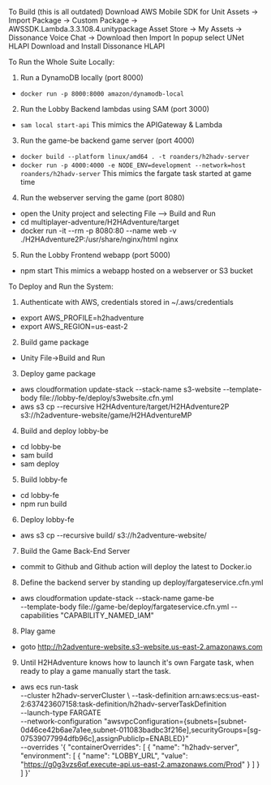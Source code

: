 To Build (this is all outdated)
Download AWS Mobile SDK for Unit
Assets -> Import Package -> Custom Package -> AWSSDK.Lambda.3.3.108.4.unitypackage
Asset Store -> My Assets -> Dissonance Voice Chat -> Download then Import
In popup select UNet HLAPI
Download and Install Dissonance HLAPI

To Run the Whole Suite Locally:
1. Run a DynamoDB locally (port 8000)
  - `docker run -p 8000:8000 amazon/dynamodb-local`
2. Run the Lobby Backend lambdas using SAM (port 3000)
  - `sam local start-api`
  This mimics the APIGateway & Lambda
3. Run the game-be backend game server (port 4000) 
  - `docker build --platform linux/amd64 . -t roanders/h2hadv-server`
  - `docker run -p 4000:4000 -e NODE_ENV=development --network=host roanders/h2hadv-server`
  This mimics the fargate task started at game time
4. Run the webserver serving the game (port 8080)
  - open the Unity project and selecting File --> Build and Run
  - cd multiplayer-adventure/H2HAdventure/target
  - docker run -it --rm -p 8080:80 --name web -v ./H2HAdventure2P:/usr/share/nginx/html nginx
5. Run the Lobby Frontend webapp (port 5000)
  - npm start
  This mimics a webapp hosted on a webserver or S3 bucket

To Deploy and Run the System:
1. Authenticate with AWS, credentials stored in ~/.aws/credentials
  - export AWS_PROFILE=h2hadventure
  - export AWS_REGION=us-east-2
2. Build game package
 - Unity File->Build and Run
3. Deploy game package
 - aws cloudformation update-stack --stack-name s3-website  --template-body file://lobby-fe/deploy/s3website.cfn.yml
 - aws s3 cp --recursive H2HAdventure/target/H2HAdventure2P s3://h2adventure-website/game/H2HAdventureMP
4. Build and deploy lobby-be
 - cd lobby-be
 - sam build
 - sam deploy
5. Build lobby-fe
 - cd lobby-fe
 - npm run build
6. Deploy lobby-fe
 - aws s3 cp --recursive build/ s3://h2adventure-website/
7. Build the Game Back-End Server
  - commit to Github and Github action will deploy the latest to Docker.io
8. Define the backend server by standing up deploy/fargateservice.cfn.yml
  - aws cloudformation update-stack --stack-name game-be \
   --template-body file://game-be/deploy/fargateservice.cfn.yml --capabilities "CAPABILITY_NAMED_IAM"
8. Play game
 - goto http://h2adventure-website.s3-website.us-east-2.amazonaws.com 
9. Until H2HAdventure knows how to launch it's own Fargate task, when ready to play a game manually start the task.
  - aws ecs run-task \
   --cluster h2hadv-serverCluster \ 
   --task-definition arn:aws:ecs:us-east-2:637423607158:task-definition/h2hadv-serverTaskDefinition \
   --launch-type FARGATE \
   --network-configuration "awsvpcConfiguration={subnets=[subnet-0d46ce42b6ae7a1ee,subnet-011083badbc3f216e],securityGroups=[sg-07539077994dfb96c],assignPublicIp=ENABLED}" \
   --overrides '{ "containerOverrides": [ { "name": "h2hadv-server", "environment": [ { "name": "LOBBY_URL", "value": "https://g0g3vzs6qf.execute-api.us-east-2.amazonaws.com/Prod" } ] } ] }'

